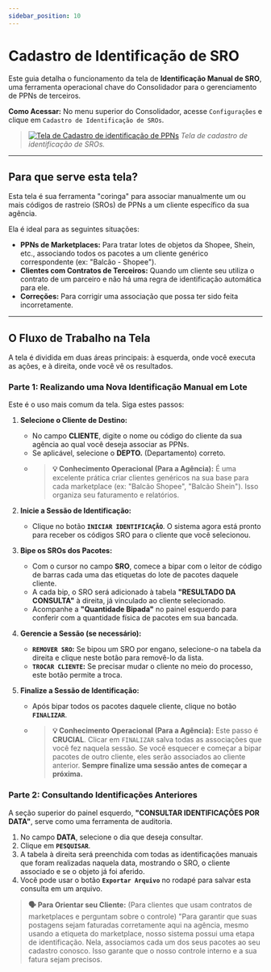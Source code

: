 ```yaml
---
sidebar_position: 10
---
```


# Cadastro de Identificação de SRO

Este guia detalha o funcionamento da tela de **Identificação Manual de SRO**, uma ferramenta operacional chave do Consolidador para o gerenciamento de PPNs de terceiros.

**Como Acessar:** No menu superior do Consolidador, acesse `Configurações` e clique em `Cadastro de Identificação de SROs`.

> [![Tela de Cadastro de identificação de PPNs](/img/cadastro_identificacao_sros/cadastro-identificacao-sros.png)](/img/cadastro_identificacao_sros/cadastro-identificacao-sros.png)
> *Tela de cadastro de identificação de SROs.*

---

## Para que serve esta tela?

Esta tela é sua ferramenta "coringa" para associar manualmente um ou mais códigos de rastreio (SROs) de PPNs a um cliente específico da sua agência.

Ela é ideal para as seguintes situações:

* **PPNs de Marketplaces:** Para tratar lotes de objetos da Shopee, Shein, etc., associando todos os pacotes a um cliente genérico correspondente (ex: "Balcão - Shopee").
* **Clientes com Contratos de Terceiros:** Quando um cliente seu utiliza o contrato de um parceiro e não há uma regra de identificação automática para ele.
* **Correções:** Para corrigir uma associação que possa ter sido feita incorretamente.

---

## O Fluxo de Trabalho na Tela

A tela é dividida em duas áreas principais: à esquerda, onde você executa as ações, e à direita, onde você vê os resultados.

### Parte 1: Realizando uma Nova Identificação Manual em Lote

Este é o uso mais comum da tela. Siga estes passos:

1.  **Selecione o Cliente de Destino:**
    * No campo **CLIENTE**, digite o nome ou código do cliente da sua agência ao qual você deseja associar as PPNs.
    * Se aplicável, selecione o **DEPTO.** (Departamento) correto.
    * > **💡 Conhecimento Operacional (Para a Agência):** É uma excelente prática criar clientes genéricos na sua base para cada marketplace (ex: "Balcão Shopee", "Balcão Shein"). Isso organiza seu faturamento e relatórios.

2.  **Inicie a Sessão de Identificação:**
    * Clique no botão **`INICIAR IDENTIFICAÇÃO`**. O sistema agora está pronto para receber os códigos SRO para o cliente que você selecionou.

3.  **Bipe os SROs dos Pacotes:**
    * Com o cursor no campo **SRO**, comece a bipar com o leitor de código de barras cada uma das etiquetas do lote de pacotes daquele cliente.
    * A cada bip, o SRO será adicionado à tabela **"RESULTADO DA CONSULTA"** à direita, já vinculado ao cliente selecionado.
    * Acompanhe a **"Quantidade Bipada"** no painel esquerdo para conferir com a quantidade física de pacotes em sua bancada.

4.  **Gerencie a Sessão (se necessário):**
    * **`REMOVER SRO`:** Se bipou um SRO por engano, selecione-o na tabela da direita e clique neste botão para removê-lo da lista.
    * **`TROCAR CLIENTE`:** Se precisar mudar o cliente no meio do processo, este botão permite a troca.

5.  **Finalize a Sessão de Identificação:**
    * Após bipar todos os pacotes daquele cliente, clique no botão **`FINALIZAR`**.
    * > **💡 Conhecimento Operacional (Para a Agência):** Este passo é **CRUCIAL**. Clicar em `FINALIZAR` salva todas as associações que você fez naquela sessão. Se você esquecer e começar a bipar pacotes de outro cliente, eles serão associados ao cliente anterior. **Sempre finalize uma sessão antes de começar a próxima.**

### Parte 2: Consultando Identificações Anteriores

A seção superior do painel esquerdo, **"CONSULTAR IDENTIFICAÇÕES POR DATA"**, serve como uma ferramenta de auditoria.

1.  No campo **DATA**, selecione o dia que deseja consultar.
2.  Clique em **`PESQUISAR`**.
3.  A tabela à direita será preenchida com todas as identificações manuais que foram realizadas naquela data, mostrando o SRO, o cliente associado e se o objeto já foi aferido.
4.  Você pode usar o botão **`Exportar Arquivo`** no rodapé para salvar esta consulta em um arquivo.

> **🗣️ Para Orientar seu Cliente:** (Para clientes que usam contratos de marketplaces e perguntam sobre o controle) "Para garantir que suas postagens sejam faturadas corretamente aqui na agência, mesmo usando a etiqueta do marketplace, nosso sistema possui uma etapa de identificação. Nela, associamos cada um dos seus pacotes ao seu cadastro conosco. Isso garante que o nosso controle interno e a sua fatura sejam precisos.
